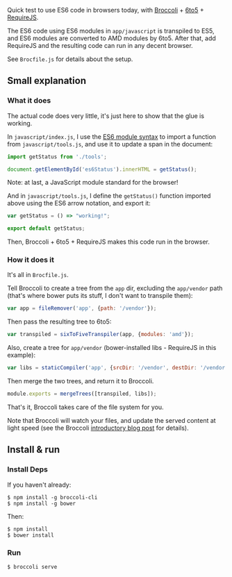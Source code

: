Quick test to use ES6 code in browsers today, with [Broccoli][b] + [6to5][s] +
[RequireJS][r].

The ES6 code using ES6 modules in `app/javascript` is transpiled to ES5, and
ES6 modules are converted to AMD modules by 6to5. After that, add RequireJS and
the resulting code can run in any decent browser.

See `Brocfile.js` for details about the setup.

## Small explanation

### What it does

The actual code does very little, it's just here to show that the glue is working.

In `javascript/index.js`, I use the [ES6 module syntax][m] to import a function
from `javascript/tools.js`, and use it to update a span in the document:

```javascript
import getStatus from './tools';

document.getElementById('es6Status').innerHTML = getStatus();
```

Note: at last, a JavaScript module standard for the browser!

And in `javascript/tools.js`, I define the `getStatus()` function imported
above using the ES6 arrow notation, and export it:

```javascript
var getStatus = () => "working!";

export default getStatus;
```

Then, Broccoli + 6to5 + RequireJS makes this code run in the browser.

### How it does it

It's all in `Brocfile.js`.

Tell Broccoli to create a tree from the `app` dir, excluding the `app/vendor`
path (that's where bower puts its stuff, I don't want to transpile them):

```javascript
var app = fileRemover('app', {path: '/vendor'});
```

Then pass the resulting tree to 6to5:

```javascript
var transpiled = sixToFiveTranspiler(app, {modules: 'amd'});
```

Also, create a tree for `app/vendor` (bower-installed libs - RequireJS in this
example):

```javascript
var libs = staticCompiler('app', {srcDir: '/vendor', destDir: '/vendor'})
```

Then merge the two trees, and return it to Broccoli.

```javascript
module.exports = mergeTrees([transpiled, libs]);
```

That's it, Broccoli takes care of the file system for you.

Note that Broccoli will watch your files, and update the served content at
light speed (see the Broccoli [introductory blog post][i] for details).

## Install & run

### Install Deps

If you haven't already:

    $ npm install -g broccoli-cli
    $ npm install -g bower

Then:

    $ npm install
    $ bower install

### Run

    $ broccoli serve


[b]: https://github.com/broccolijs/broccoli
[i]: http://www.solitr.com/blog/2014/02/broccoli-first-release/
[m]: http://www.2ality.com/2014/09/es6-modules-final.html
[r]: http://requirejs.org/
[s]: http://6to5.org
